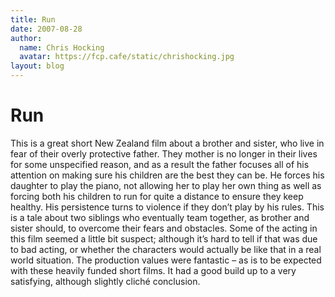 ```yaml
---
title: Run
date: 2007-08-28
author:
  name: Chris Hocking
  avatar: https://fcp.cafe/static/chrishocking.jpg
layout: blog
---
```

# Run

This is a great short New Zealand film about a brother and sister, who live in fear of their overly protective father. They mother is no longer in their lives for some unspecified reason, and as a result the father focuses all of his attention on making sure his children are the best they can be. He forces his daughter to play the piano, not allowing her to play her own thing as well as forcing both his children to run for quite a distance to ensure they keep healthy. His persistence turns to violence if they don’t play by his rules. This is a tale about two siblings who eventually team together, as brother and sister should, to overcome their fears and obstacles. Some of the acting in this film seemed a little bit suspect; although it’s hard to tell if that was due to bad acting, or whether the characters would actually be like that in a real world situation. The production values were fantastic – as is to be expected with these heavily funded short films. It had a good build up to a very satisfying, although slightly cliché conclusion.
